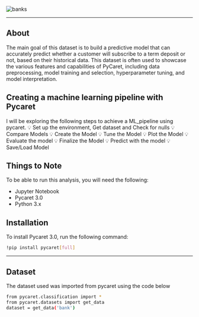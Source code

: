 ![banks](https://user-images.githubusercontent.com/122539866/232967760-98fa0fc5-f832-4d6a-b0c4-95731bcfacf6.jpg)

----
## About

The main goal of this dataset is to build a predictive model that can accurately predict whether a customer will subscribe to a term deposit or not, based on their historical data. This dataset is often used to showcase the various features and capabilities of PyCaret, including data preprocessing, model training and selection, hyperparameter tuning, and model interpretation.


## Creating a machine learning pipeline with Pycaret
I will be exploring the following steps to achieve a ML_pipeline using pycaret.
💡 Set up the environment, Get dataset and Check for nulls
💡 Compare Models
💡 Create the Model
💡 Tune the Model
💡 Plot the Model
💡 Evaluate the model
💡 Finalize the Model
💡 Predict with the model
💡 Save/Load Model

## Things to Note
To be able to run this analysis, you will need the following:

- Jupyter Notebook
- Pycaret 3.0
- Python 3.x


## **Installation**
To install Pycaret 3.0, run the following command:

```bash python
!pip install pycaret[full]
```
-------

## Dataset
The dataset used was imported from pycaret using the code below

```bash python
from pycaret.classification import *
from pycaret.datasets import get_data
dataset = get_data('bank')
```

